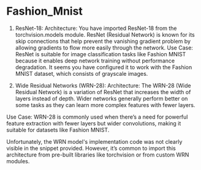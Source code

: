﻿# Fashion_Mnist

 1. ResNet-18:
Architecture: You have imported ResNet-18 from the torchvision.models module. ResNet (Residual Network) is known for its skip connections that help prevent the vanishing gradient problem by allowing gradients to flow more easily through the network.
Use Case: ResNet is suitable for image classification tasks like Fashion MNIST because it enables deep network training without performance degradation. It seems you have configured it to work with the Fashion MNIST dataset, which consists of grayscale images.


  3. Wide Residual Networks (WRN-28):
Architecture: The WRN-28 (Wide Residual Network) is a variation of ResNet that increases the width of layers instead of depth. Wider networks generally perform better on some tasks as they can learn more complex features with fewer layers.

Use Case: WRN-28 is commonly used when there’s a need for powerful feature extraction with fewer layers but wider convolutions, making it suitable for datasets like Fashion MNIST.

Unfortunately, the WRN model's implementation code was not clearly visible in the snippet provided. However, it’s common to import this architecture from pre-built libraries like torchvision or from custom WRN modules.

